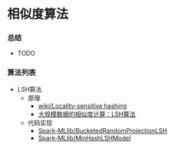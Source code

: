 # 相似度算法

### 总结
* TODO

### 算法列表
* LSH算法
  + 原理
    * [wiki/Locality-sensitive hashing](https://en.wikipedia.org/wiki/Locality-sensitive_hashing)
    * [大规模数据的相似度计算：LSH算法](https://zhuanlan.zhihu.com/p/46164294)
  + 代码实现
    * [Spark-MLlib/BucketedRandomProjectionLSH](http://spark.apache.org/docs/2.2.1/api/scala/index.html#org.apache.spark.ml.feature.BucketedRandomProjectionLSH)
    * [Spark-MLlib/MinHashLSHModel](http://spark.apache.org/docs/2.2.1/api/scala/index.html#org.apache.spark.ml.feature.MinHashLSHModel)
